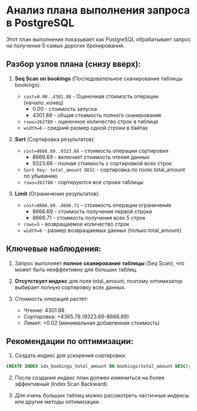 # Анализ плана выполнения запроса в PostgreSQL

Этот план выполнения показывает как PostgreSQL обрабатывает запрос на получение 5 самых дорогих бронирований.

## Разбор узлов плана (снизу вверх):

1. **Seq Scan on bookings** (Последовательное сканирование таблицы bookings):
   - `cost=0.00..4301.88` - Оценочная стоимость операции (начало..конец)
     - 0.00 - стоимость запуска
     - 4301.88 - общая стоимость полного сканирования
   - `rows=262788` - оценочное количество строк в таблице
   - `width=6` - средний размер одной строки в байтах

2. **Sort** (Сортировка результатов):
   - `cost=8666.69..9323.66` - стоимость операции сортировки
     - 8666.69 - включает стоимость чтения данных
     - 9323.66 - полная стоимость с сортировкой всех строк
   - `Sort Key: total_amount DESC` - сортировка по полю total_amount по убыванию
   - `rows=262788` - сортируются все строки таблицы

3. **Limit** (Ограничение результатов):
   - `cost=8666.69..8666.71` - стоимость операции ограничения
     - 8666.69 - стоимость получения первой строки
     - 8666.71 - стоимость получения всех 5 строк
   - `rows=5` - возвращаемое количество строк
   - `width=6` - размер возвращаемых данных (только total_amount)

## Ключевые наблюдения:

1. Запрос выполняет **полное сканирование таблицы** (Seq Scan), что может быть неэффективно для больших таблиц.

2. **Отсутствует индекс** для поля total_amount, поэтому оптимизатор выбирает полную сортировку всех данных.

3. Стоимость операций растет:
   - Чтение: 4301.88
   - Сортировка: +4365.78 (9323.66-8666.69)
   - Лимит: +0.02 (минимальная добавленная стоимость)

## Рекомендации по оптимизации:

1. Создать индекс для ускорения сортировки:
```sql
CREATE INDEX idx_bookings_total_amount ON bookings(total_amount DESC);
```

2. После создания индекс план должен измениться на более эффективный (Index Scan Backward).

3. Для очень больших таблиц можно рассмотреть частичные индексы или другие методы оптимизации.